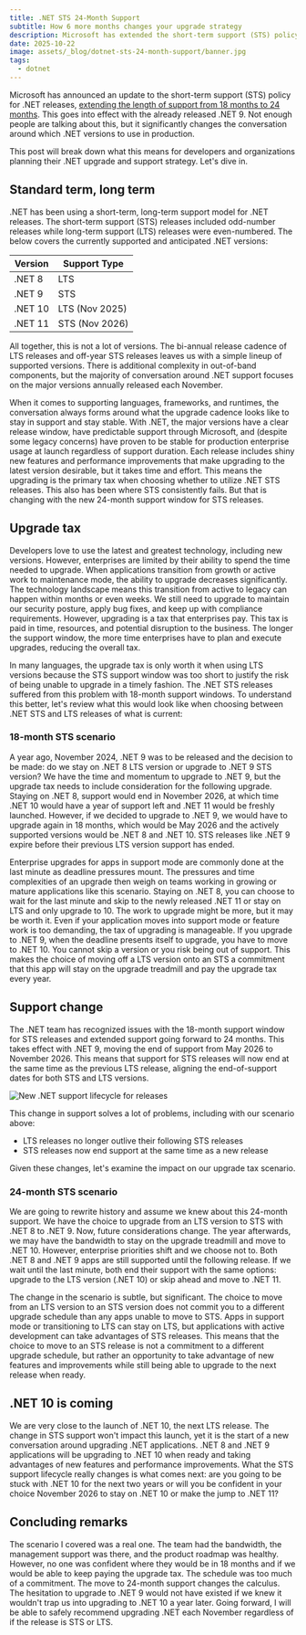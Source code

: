 ```yaml
---
title: .NET STS 24-Month Support
subtitle: How 6 more months changes your upgrade strategy
description: Microsoft has extended the short-term support (STS) policy for .NET, providing 24 months of support for each release. Let's dive into what this means for enterprise developers planning their upgrade and support strategy.
date: 2025-10-22
image: assets/_blog/dotnet-sts-24-month-support/banner.jpg
tags:
  - dotnet
---
```


Microsoft has announced an update to the short-term support (STS) policy for .NET releases, [extending the length of support from 18 months to 24 months](https://devblogs.microsoft.com/dotnet/dotnet-sts-releases-supported-for-24-months/). This goes into effect with the already released .NET 9. Not enough people are talking about this, but it significantly changes the conversation around which .NET versions to use in production.

This post will break down what this means for developers and organizations planning their .NET upgrade and support strategy. Let's dive in.

## Standard term, long term

.NET has been using a short-term, long-term support model for .NET releases. The short-term support (STS) releases included odd-number releases while long-term support (LTS) releases were even-numbered. The below covers the currently supported and anticipated .NET versions:

| Version |  Support Type  |
|---------|----------------|
| .NET 8  | LTS            |
| .NET 9  | STS            |
| .NET 10 | LTS (Nov 2025) |
| .NET 11 | STS (Nov 2026) |

All together, this is not a lot of versions. The bi-annual release cadence of LTS releases and off-year STS releases leaves us with a simple lineup of supported versions. There is additional complexity in out-of-band components, but the majority of conversation around .NET support focuses on the major versions annually released each November.

When it comes to supporting languages, frameworks, and runtimes, the conversation always forms around what the upgrade cadence looks like to stay in support and stay stable. With .NET, the major versions have a clear release window, have predictable support through Microsoft, and (despite some legacy concerns) have proven to be stable for production enterprise usage at launch regardless of support duration. Each release includes shiny new features and performance improvements that make upgrading to the latest version desirable, but it takes time and effort. This means the upgrading is the primary tax when choosing whether to utilize .NET STS releases. This also has been where STS consistently fails. But that is changing with the new 24-month support window for STS releases.

## Upgrade tax

Developers love to use the latest and greatest technology, including new versions. However, enterprises are limited by their ability to spend the time needed to upgrade. When applications transition from growth or active work to maintenance mode, the ability to upgrade decreases significantly. The technology landscape means this transition from active to legacy can happen within months or even weeks. We still need to upgrade to maintain our security posture, apply bug fixes, and keep up with compliance requirements. However, upgrading is a tax that enterprises pay. This tax is paid in time, resources, and potential disruption to the business. The longer the support window, the more time enterprises have to plan and execute upgrades, reducing the overall tax.

In many languages, the upgrade tax is only worth it when using LTS versions because the STS support window was too short to justify the risk of being unable to upgrade in a timely fashion. The .NET STS releases suffered from this problem with 18-month support windows. To understand this better, let's review what this would look like when choosing between .NET STS and LTS releases of what is current:

### 18-month STS scenario

A year ago, November 2024, .NET 9 was to be released and the decision to be made: do we stay on .NET 8 LTS version or upgrade to .NET 9 STS version? We have the time and momentum to upgrade to .NET 9, but the upgrade tax needs to include consideration for the following upgrade. Staying on .NET 8, support would end in November 2026, at which time .NET 10 would have a year of support left and .NET 11 would be freshly launched. However, if we decided to upgrade to .NET 9, we would have to upgrade again in 18 months, which would be May 2026 and the actively supported versions would be .NET 8 and .NET 10. STS releases like .NET 9 expire before their previous LTS version support has ended.

Enterprise upgrades for apps in support mode are commonly done at the last minute as deadline pressures mount. The pressures and time complexities of an upgrade then weigh on teams working in growing or mature applications like this scenario. Staying on .NET 8, you can choose to wait for the last minute and skip to the newly released .NET 11 or stay on LTS and only upgrade to 10. The work to upgrade might be more, but it may be worth it. Even if your application moves into support mode or feature work is too demanding, the tax of upgrading is manageable. If you upgrade to .NET 9, when the deadline presents itself to upgrade, you have to move to .NET 10. You cannot skip a version or you risk being out of support. This makes the choice of moving off a LTS version onto an STS a commitment that this app will stay on the upgrade treadmill and pay the upgrade tax every year.

## Support change

The .NET team has recognized issues with the 18-month support window for STS releases and extended support going forward to 24 months. This takes effect with .NET 9, moving the end of support from May 2026 to November 2026. This means that support for STS releases will now end at the same time as the previous LTS release, aligning the end-of-support dates for both STS and LTS versions.

![New .NET support lifecycle for releases](/assets/_blog/dotnet-sts-24-month-support/release_lifecycle.jpg)

This change in support solves a lot of problems, including with our scenario above:

- LTS releases no longer outlive their following STS releases
- STS releases now end support at the same time as a new release

Given these changes, let's examine the impact on our upgrade tax scenario.

### 24-month STS scenario

We are going to rewrite history and assume we knew about this 24-month support. We have the choice to upgrade from an LTS version to STS with .NET 8 to .NET 9. Now, future considerations change. The year afterwards, we may have the bandwidth to stay on the upgrade treadmill and move to .NET 10. However, enterprise priorities shift and we choose not to. Both .NET 8 and .NET 9 apps are still supported until the following release. If we wait until the last minute, both end their support with the same options: upgrade to the LTS version (.NET 10) or skip ahead and move to .NET 11.

The change in the scenario is subtle, but significant. The choice to move from an LTS version to an STS version does not commit you to a different upgrade schedule than any apps unable to move to STS. Apps in support mode or transitioning to LTS can stay on LTS, but applications with active development can take advantages of STS releases. This means that the choice to move to an STS release is not a commitment to a different upgrade schedule, but rather an opportunity to take advantage of new features and improvements while still being able to upgrade to the next release when ready.

## .NET 10 is coming

We are very close to the launch of .NET 10, the next LTS release. The change in STS support  won't impact this launch, yet it is the start of a new conversation around upgrading .NET applications. .NET 8 and .NET 9 applications will be upgrading to .NET 10 when ready and taking advantages of new features and performance improvements. What the STS support lifecycle really changes is what comes next: are you going to be stuck with .NET 10 for the next two years or will you be confident in your choice November 2026 to stay on .NET 10 or make the jump to .NET 11?

## Concluding remarks

The scenario I covered was a real one. The team had the bandwidth, the management support was there, and the product roadmap was healthy. However, no one was confident where they would be in 18 months and if we would be able to keep paying the upgrade tax. The schedule was too much of a commitment. The move to 24-month support changes the calculus. The hesitation to upgrade to .NET 9 would not have existed if we knew it wouldn't trap us into upgrading to .NET 10 a year later. Going forward, I will be able to safely recommend upgrading .NET each November regardless of if the release is STS or LTS.
